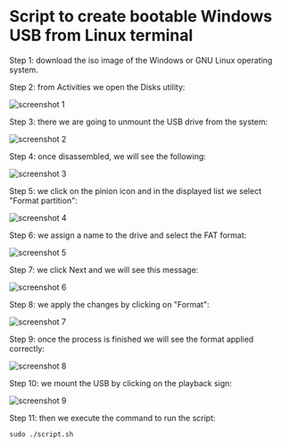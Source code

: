 Script to create bootable Windows USB from Linux terminal
=========================================================

Step 1: download the iso image of the Windows or GNU Linux operating system.

Step 2: from Activities we open the Disks utility:

![screenshot 1](./assets/images/screenshot_1.jpg)

Step 3: there we are going to unmount the USB drive from the system: 

![screenshot 2](./assets/images/screenshot_2.png)

Step 4: once disassembled, we will see the following:

![screenshot 3](./assets/images/screenshot_3.png)

Step 5: we click on the pinion icon and in the displayed list we select "Format partition": 

![screenshot 4](./assets/images/screenshot_4.png)

Step 6: we assign a name to the drive and select the FAT format: 

![screenshot 5](./assets/images/screenshot_5.png)

Step 7: we click Next and we will see this message: 
        
![screenshot 6](./assets/images/screenshot_6.png)

Step 8: we apply the changes by clicking on "Format": 

![screenshot 7](./assets/images/screenshot_7.png)

Step 9: once the process is finished we will see the format applied correctly: 

![screenshot 8](./assets/images/screenshot_8.png)

Step 10: we mount the USB by clicking on the playback sign: 

![screenshot 9](./assets/images/screenshot_9.png)

Step 11: then we execute the command to run the script: 
 
 ```    
 sudo ./script.sh 
 ```

 